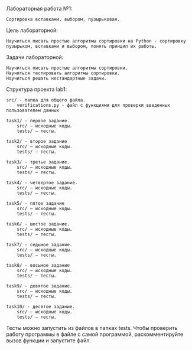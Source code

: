 Лабораторная работа №1:

    Сортировка вставками, выбором, пузырьковая.

Цель лабораторной:

    Научиться писать простые алгоритмы сортировки на Python - сортировку пузырьком, вставками и выбором, понять принцип их работы. 

Задачи лабораторной:

    Научиться писать простые алгоритмы сортировки.
    Научиться тестировать алгоритмы сортировки.
    Научиться решать нестандартные задачи.

Структура проекта lab1:

    src/ - папка для общего файла.
        verifications.py - файл с функциями для проверки введенных пользователем данных

    task1/ - первое задание.
        src/ — исходные коды.
        tests/ — тесты.

    task2/ - второе задание
        src/ — исходные коды.
        tests/ — тесты.

    task3/ - третье задание.
        src/ — исходные коды.
        tests/ — тесты.

    task4/ - четвертое задание.
        src/ — исходные коды.
        tests/ — тесты.

    task5/ - пятое задание
        src/ — исходные коды.
        tests/ — тесты.

    task6/ - шестое задание.
        src/ — исходные коды.
        tests/ — тесты.

    task7/ - седьмое задание.
        src/ — исходные коды.
        tests/ — тесты.

    task8/ - восьмое задание
        src/ — исходные коды.
        tests/ — тесты.

    task9/ - девятое задание.
        src/ — исходные коды.
        tests/ — тесты.

    task10/ - десятое задание.
        src/ — исходные коды.
        tests/ — тесты.
    
Тесты можно запустить из файлов в папках tests. Чтобы проверить работу программы в файле с самой программой, раскомментируйте вызов функции и запустите файл.
